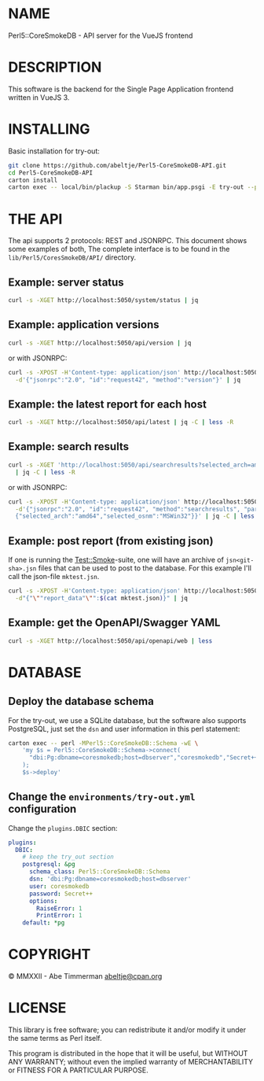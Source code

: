 # NAME

Perl5::CoreSmokeDB - API server for the VueJS frontend

# DESCRIPTION

This software is the backend for the Single Page Application frontend written
in VueJS 3.

# INSTALLING

Basic installation for try-out:

```bash
git clone https://github.com/abeltje/Perl5-CoreSmokeDB-API.git
cd Perl5-CoreSmokeDB-API
carton install
carton exec -- local/bin/plackup -S Starman bin/app.psgi -E try-out --port 5050
```

# THE API

The api supports 2 protocols: REST and JSONRPC. This document shows some
examples of both, The complete interface is to be found in the
`lib/Perl5/CoresSmokeDB/API/` directory.

## Example: server status

```bash
curl -s -XGET http://localhost:5050/system/status | jq
```

## Example: application versions

```bash
curl -s -XGET http://localhost:5050/api/version | jq
```
or with JSONRPC:
```bash
curl -s -XPOST -H'Content-type: application/json' http://localhost:5050/api \
  -d'{"jsonrpc":"2.0", "id":"request42", "method":"version"}' | jq
```

## Example: the latest report for each host

```bash
curl -s -XGET http://localhost:5050/api/latest | jq -C | less -R
```

## Example: search results

```bash
curl -s -XGET 'http://localhost:5050/api/searchresults?selected_arch=amd64&selected_osnm=MSWin32' \
  | jq -C | less -R
  ```
  or with JSONRPC:
  ```bash
  curl -s -XPOST -H'Content-type: application/json' http://localhost:5050/api \
    -d'{"jsonrpc":"2.0", "id":"request42", "method":"searchresults", "params":
    {"selected_arch":"amd64","selected_osnm":"MSWin32"}}' | jq -C | less -R
```

## Example: post report (from existing json)

If one is running the
[Test::Smoke](https://metacpan.org/pod/Test::Smoke)-suite, one will have an
archive of `jsn<git-sha>.jsn` files that can be used to post to the database.
For this example I'll call the json-file `mktest.jsn`.
```bash
curl -s -XPOST -H'Content-type: application/json' http://localhost:5050/api/report \
  -d"{"\""report_data"\"":$(cat mktest.json)}" | jq
```

## Example: get the OpenAPI/Swagger YAML

```bash
curl -s -XGET http://localhost:5050/api/openapi/web | less
```

# DATABASE

## Deploy the database schema

For the try-out, we use a SQLite database, but the software also supports
PostgreSQL, just set the `dsn` and user information in this perl statement:

```bash
carton exec -- perl -MPerl5::CoreSmokeDB::Schema -wE \
    'my $s = Perl5::CoreSmokeDB::Schema->connect(
      "dbi:Pg:dbname=coresmokedb;host=dbserver","coresmokedb","Secret++",{ignore_version => 1}
    );
    $s->deploy'
```

## Change the `environments/try-out.yml` configuration

Change the `plugins.DBIC` section:
```yaml
plugins:
  DBIC:
    # keep the try_out section
    postgresql: &pg
      schema_class: Perl5::CoreSmokeDB::Schema
      dsn: 'dbi:Pg:dbname=coresmokedb;host=dbserver'
      user: coresmokedb
      password: Secret++
      options:
        RaiseError: 1
        PrintError: 1
    default: *pg
```

# COPYRIGHT

&copy; MMXXII - Abe Timmerman <abeltje@cpan.org>

# LICENSE

This library is free software; you can redistribute it and/or modify
it under the same terms as Perl itself.

This program is distributed in the hope that it will be useful,
but WITHOUT ANY WARRANTY; without even the implied warranty of
MERCHANTABILITY or FITNESS FOR A PARTICULAR PURPOSE.


